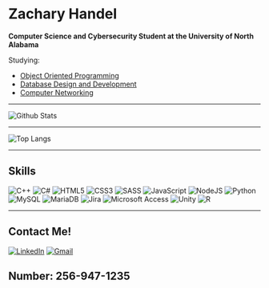 # Zachary Handel
**Computer Science and Cybersecurity Student at the University of North Alabama**

Studying:
- [Object Oriented Programming](https://github.com/ZacharyHandel/CS-355)
- [Database Design and Development](https://github.com/ZacharyHandel/CS-447)
- [Computer Networking](https://github.com/ZacharyHandel/CS-440)

***
![Github Stats](https://github-readme-stats.vercel.app/api?username=ZacharyHandel&count_private=true&show_icons=true&include_all_commits=true)  
***
![Top Langs](https://github-readme-stats.vercel.app/api/top-langs/?username=ZacharyHandel&hide=TeX&layout=compact)

***
## Skills
![C++](https://img.shields.io/badge/c++-%2300599C.svg?style=for-the-badge&logo=c%2B%2B&logoColor=white)
![C#](https://img.shields.io/badge/c%23-%23239120.svg?style=for-the-badge&logo=c-sharp&logoColor=white)
![HTML5](https://img.shields.io/badge/html5-%23E34F26.svg?style=for-the-badge&logo=html5&logoColor=white)
![CSS3](https://img.shields.io/badge/css3-%231572B6.svg?style=for-the-badge&logo=css3&logoColor=white)
![SASS](https://img.shields.io/badge/Sass-CC6699?style=for-the-badge&logo=sass&logoColor=white)
![JavaScript](https://img.shields.io/badge/javascript-%23323330.svg?style=for-the-badge&logo=javascript&logoColor=%23F7DF1E)
![NodeJS](https://img.shields.io/badge/node.js-6DA55F?style=for-the-badge&logo=node.js&logoColor=white)
![Python](https://img.shields.io/badge/python-3670A0?style=for-the-badge&logo=python&logoColor=ffdd54)
![MySQL](https://img.shields.io/badge/mysql-%2300f.svg?style=for-the-badge&logo=mysql&logoColor=white)
![MariaDB](https://img.shields.io/badge/MariaDB-003545?style=for-the-badge&logo=mariadb&logoColor=white)
![Jira](https://img.shields.io/badge/jira-%230A0FFF.svg?style=for-the-badge&logo=jira&logoColor=white)
![Microsoft Access](https://img.shields.io/badge/Microsoft_Access-A4373A?style=for-the-badge&logo=microsoft-access&logoColor=white)
![Unity](https://img.shields.io/badge/unity-%23000000.svg?style=for-the-badge&logo=unity&logoColor=white)
![R](https://img.shields.io/badge/r-%23276DC3.svg?style=for-the-badge&logo=r&logoColor=white)

***
## Contact Me!
[![LinkedIn](https://img.shields.io/badge/linkedin-%230077B5.svg?style=for-the-badge&logo=linkedin&logoColor=white)](https://www.linkedin.com/in/zachary-handel/)
[![Gmail](https://img.shields.io/badge/Gmail-D14836?style=for-the-badge&logo=gmail&logoColor=white)](zachary.handelzh@gmail.com)
 ## Number: 256-947-1235
